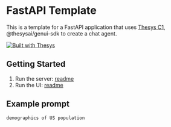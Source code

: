 # FastAPI Template

This is a template for a FastAPI application that uses [Thesys C1](https://thesys.dev), @thesysai/genui-sdk to create a chat agent.

[![Built with Thesys](https://thesys.dev/built-with-thesys-badge.svg)](https://thesys.dev)


## Getting Started

1. Run the server: [readme](./backend/README.md)
2. Run the UI: [readme](./ui/README.md)

## Example prompt

```
demographics of US population
```

